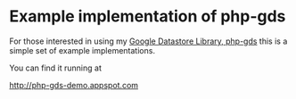 # Example implementation of php-gds #

For those interested in using my [Google Datastore Library, php-gds](https://github.com/tomwalder/php-gds) this is a simple set of example implementations.

You can find it running at

http://php-gds-demo.appspot.com